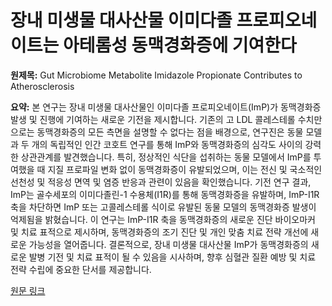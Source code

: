 # 장내 미생물 대사산물 이미다졸 프로피오네이트는 아테롬성 동맥경화증에 기여한다

**원제목:** Gut Microbiome Metabolite Imidazole Propionate Contributes to Atherosclerosis

**요약:** 본 연구는 장내 미생물 대사산물인 이미다졸 프로피오네이트(ImP)가 동맥경화증 발생 및 진행에 기여하는 새로운 기전을 제시합니다.  기존의 고 LDL 콜레스테롤 수치만으로는 동맥경화증의 모든 측면을 설명할 수 없다는 점을 배경으로,  연구진은 동물 모델과 두 개의 독립적인 인간 코호트 연구를 통해 ImP와 동맥경화증의 심각도 사이의 강력한 상관관계를 발견했습니다.  특히,  정상적인 식단을 섭취하는 동물 모델에서 ImP를 투여했을 때 지질 프로파일 변화 없이 동맥경화증이 유발되었으며, 이는 전신 및 국소적인 선천성 및 적응성 면역 및 염증 반응과 관련이 있음을 확인했습니다.  기전 연구 결과, ImP는 골수세포의 이미다졸린-1 수용체(I1R)를 통해 동맥경화증을 유발하며,  ImP-I1R 축을 차단하면 ImP 또는 고콜레스테롤 식이로 유발된 동물 모델의 동맥경화증 발생이 억제됨을 밝혔습니다.  이 연구는 ImP-I1R 축을 동맥경화증의 새로운 진단 바이오마커 및 치료 표적으로 제시하며,  동맥경화증의 조기 진단 및 개인 맞춤 치료 전략 개선에 새로운 가능성을 열어줍니다.  결론적으로, 장내 미생물 대사산물 ImP가 동맥경화증의 새로운 발병 기전 및 치료 표적이 될 수 있음을 시사하며,  향후 심혈관 질환 예방 및 치료 전략 수립에 중요한 단서를 제공합니다.

[원문 링크](https://www.fightaging.org/archives/2025/07/gut-microbiome-metabolite-imidazole-propionate-contributes-to-atherosclerosis/)

